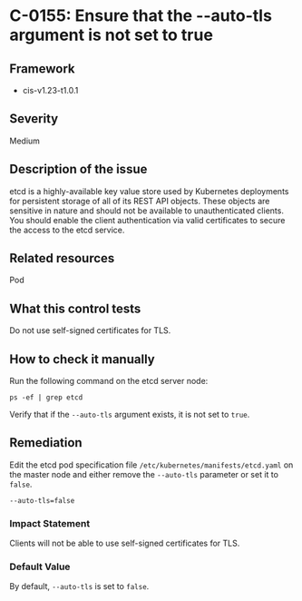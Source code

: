 # C-0155: Ensure that the --auto-tls argument is not set to true

## Framework
* cis-v1.23-t1.0.1
 
## Severity
Medium

## Description of the issue
etcd is a highly-available key value store used by Kubernetes deployments for persistent storage of all of its REST API objects. These objects are sensitive in nature and should not be available to unauthenticated clients. You should enable the client authentication via valid certificates to secure the access to the etcd service.
 
## Related resources
Pod
 
## What this control tests 
Do not use self-signed certificates for TLS.
 
## How to check it manually 
Run the following command on the etcd server node:

 
```
ps -ef | grep etcd

```
 Verify that if the `--auto-tls` argument exists, it is not set to `true`.
 
## Remediation
Edit the etcd pod specification file `/etc/kubernetes/manifests/etcd.yaml` on the master node and either remove the `--auto-tls` parameter or set it to `false`.

 
```
--auto-tls=false

```
 
### Impact Statement
Clients will not be able to use self-signed certificates for TLS.
 
### Default Value
By default, `--auto-tls` is set to `false`.
 
